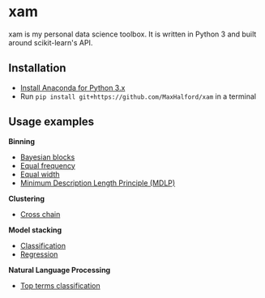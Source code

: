 # xam

xam is my personal data science toolbox. It is written in Python 3 and built around scikit-learn's API.


## Installation

- [Install Anaconda for Python 3.x](https://www.continuum.io/downloads)
- Run `pip install git+https://github.com/MaxHalford/xam` in a terminal


## Usage examples

**Binning**

- [Bayesian blocks](examples/bayesian_blocks_binning.py)
- [Equal frequency](examples/equal_frequency_binning.py)
- [Equal width](examples/equal_width_binning.py)
- [Minimum Description Length Principle (MDLP)](examples/mdlp_binning.py)

**Clustering**

- [Cross chain](examples/cross_chain_clustering.py)

**Model stacking**

- [Classification](examples/stacking_classification.py)
- [Regression](examples/stacking_regression.py)

**Natural Language Processing**

- [Top terms classification](examples/top_terms_classification.py)
